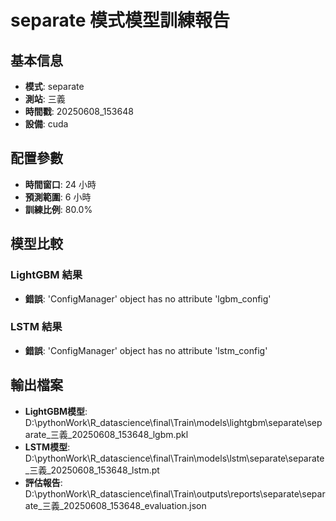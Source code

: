 
# separate 模式模型訓練報告

## 基本信息
- **模式**: separate
- **測站**: 三義
- **時間戳**: 20250608_153648
- **設備**: cuda

## 配置參數
- **時間窗口**: 24 小時
- **預測範圍**: 6 小時
- **訓練比例**: 80.0%

## 模型比較

### LightGBM 結果

- **錯誤**: 'ConfigManager' object has no attribute 'lgbm_config'

### LSTM 結果

- **錯誤**: 'ConfigManager' object has no attribute 'lstm_config'


## 輸出檔案
- **LightGBM模型**: D:\pythonWork\R_datascience\final\Train\models\lightgbm\separate\separate_三義_20250608_153648_lgbm.pkl
- **LSTM模型**: D:\pythonWork\R_datascience\final\Train\models\lstm\separate\separate_三義_20250608_153648_lstm.pt
- **評估報告**: D:\pythonWork\R_datascience\final\Train\outputs\reports\separate\separate_三義_20250608_153648_evaluation.json
